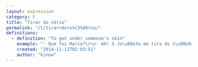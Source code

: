 ```yaml
---
layout: expression
category: t
title: "Tirar do sério"
permalink: "/t/tirar+do+s%C3%A9rio/"
definitions:
  - definition: "To get under someone's skin"
    example: "- Que foi Maria?\r\n- Ah! O Jo\u00e3o me tira do s\u00e9rio as vezes."
    created: "2014-11-11T02:03:51"
    author: "kinow"
---
```


